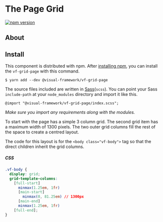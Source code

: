 # The Page Grid

[![npm version](https://badge.fury.io/js/%40visual-framework%2Fvf-grid-page.svg)](https://badge.fury.io/js/%40visual-framework%2Fvf-grid-page)

## About

## Install

This component is distributed with npm. After [installing npm](https://www.npmjs.com/get-npm), you can install the `vf-grid-page` with this command.

```
$ yarn add --dev @visual-framework/vf-grid-page
```

The source files included are written in [Sass](http://sass-lang.com)(`scss`). You can point your Sass `include-path` at your `node_modules` directory and import it like this.

```
@import "@visual-framework/vf-grid-page/index.scss";
```

_Make sure you import any requirements along with the modules._


To start with the page has a simple 3 column grid. The second grid item has a maximum width of 1300 pixels. The two outer grid columns fill the rest of the space to create a centred layout.

The code for this layout is for the `<body class="vf-body">` tag so that the direct children inherit the grid columns.
##### CSS
```css
.vf-body {
  display: grid;
  grid-template-columns:
    [full-start]
      minmax(1.25em, 1fr)
      [main-start]
        minmax(0, 81.25em) // 1300px
      [main-end]
      minmax(1.25em, 1fr)
    [full-end];
}
```
